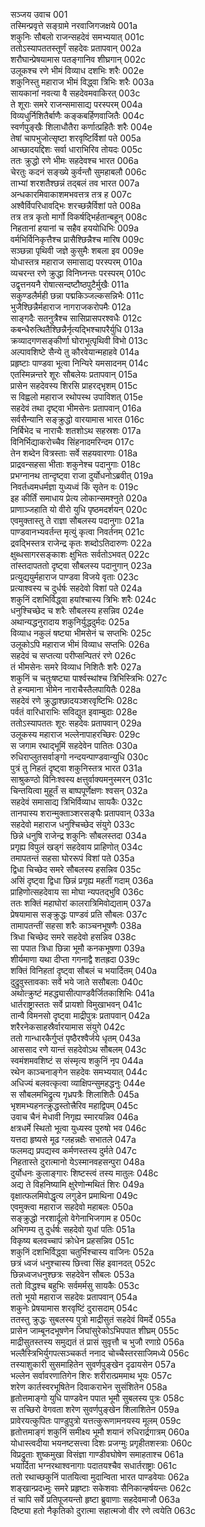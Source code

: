 सञ्जय उवाच	001  
तस्मिन्प्रवृत्ते सङ्ग्रामे नरवाजिगजक्षये	001a  
शकुनिः सौबलो राजन्सहदेवं समभ्ययात्	001c  
ततोऽस्यापततस्तूर्णं सहदेवः प्रतापवान्	002a  
शरौघान्प्रेषयामास पतङ्गानिव शीघ्रगान्	002c  
उलूकश्च रणे भीमं विव्याध दशभिः शरैः	002e  
शकुनिस्तु महाराज भीमं विद्ध्वा त्रिभिः शरैः	003a  
सायकानां नवत्या वै सहदेवमवाकिरत्	003c  
ते शूराः समरे राजन्समासाद्य परस्परम्	004a  
विव्यधुर्निशितैर्बाणैः कङ्कबर्हिणवाजितैः	004c  
स्वर्णपुङ्खैः शिलाधौतैरा कर्णात्प्रहितैः शरैः	004e  
तेषां चापभुजोत्सृष्टा शरवृष्टिर्विशां पते	005a  
आच्छादयद्दिशः सर्वा धाराभिरिव तोयदः	005c  
ततः क्रुद्धो रणे भीमः सहदेवश्च भारत	006a  
चेरतुः कदनं सङ्ख्ये कुर्वन्तौ सुमहाबलौ	006c  
ताभ्यां शरशतैश्छन्नं तद्बलं तव भारत	007a  
अन्धकारमिवाकाशमभवत्तत्र तत्र ह	007c  
अश्वैर्विपरिधावद्भिः शरच्छन्नैर्विशां पते	008a  
तत्र तत्र कृतो मार्गो विकर्षद्भिर्हतान्बहून्	008c  
निहतानां हयानां च सहैव हययोधिभिः	009a  
वर्मभिर्विनिकृत्तैश्च प्रासैश्छिन्नैश्च मारिष	009c  
सञ्छन्ना पृथिवी जज्ञे कुसुमैः शबला इव	009e  
योधास्तत्र महाराज समासाद्य परस्परम्	010a  
व्यचरन्त रणे क्रुद्धा विनिघ्नन्तः परस्परम्	010c  
उद्वृत्तनयनै रोषात्सन्दष्टौष्ठपुटैर्मुखैः	011a  
सकुण्डलैर्मही छन्ना पद्मकिञ्जल्कसन्निभैः	011c  
भुजैश्छिन्नैर्महाराज नागराजकरोपमैः	012a  
साङ्गदैः सतनुत्रैश्च सासिप्रासपरश्वधैः	012c  
कबन्धैरुत्थितैश्छिन्नैर्नृत्यद्भिश्चापरैर्युधि	013a  
क्रव्यादगणसङ्कीर्णा घोराभूत्पृथिवी विभो	013c  
अल्पावशिष्टे सैन्ये तु कौरवेयान्महाहवे	014a  
प्रहृष्टाः पाण्डवा भूत्वा निन्यिरे यमसादनम्	014c  
एतस्मिन्नन्तरे शूरः सौबलेयः प्रतापवान्	015a  
प्रासेन सहदेवस्य शिरसि प्राहरद्भृशम्	015c  
स विह्वलो महाराज रथोपस्थ उपाविशत्	015e  
सहदेवं तथा दृष्ट्वा भीमसेनः प्रतापवान्	016a  
सर्वसैन्यानि सङ्क्रुद्धो वारयामास भारत	016c  
निर्बिभेद च नाराचैः शतशोऽथ सहस्रशः	017a  
विनिर्भिद्याकरोच्चैव सिंहनादमरिन्दम	017c  
तेन शब्देन वित्रस्ताः सर्वे सहयवारणाः	018a  
प्राद्रवन्सहसा भीताः शकुनेश्च पदानुगाः	018c  
प्रभग्नानथ तान्दृष्ट्वा राजा दुर्योधनोऽब्रवीत्	019a  
निवर्तध्वमधर्मज्ञा युध्यध्वं किं सृतेन वः	019c  
इह कीर्तिं समाधाय प्रेत्य लोकान्समश्नुते	020a  
प्राणाञ्जहाति यो वीरो युधि पृष्ठमदर्शयन्	020c  
एवमुक्तास्तु ते राज्ञा सौबलस्य पदानुगाः	021a  
पाण्डवानभ्यवर्तन्त मृत्युं कृत्वा निवर्तनम्	021c  
द्रवद्भिस्तत्र राजेन्द्र कृतः शब्दोऽतिदारुणः	022a  
क्षुब्धसागरसङ्काशः क्षुभितः सर्वतोऽभवत्	022c  
तांस्तदापततो दृष्ट्वा सौबलस्य पदानुगान्	023a  
प्रत्युद्ययुर्महाराज पाण्डवा विजये वृताः	023c  
प्रत्याश्वस्य च दुर्धर्षः सहदेवो विशां पते	024a  
शकुनिं दशभिर्विद्ध्वा हयांश्चास्य त्रिभिः शरैः	024c  
धनुश्चिच्छेद च शरैः सौबलस्य हसन्निव	024e  
अथान्यद्धनुरादाय शकुनिर्युद्धदुर्मदः	025a  
विव्याध नकुलं षष्ट्या भीमसेनं च सप्तभिः	025c  
उलूकोऽपि महाराज भीमं विव्याध सप्तभिः	026a  
सहदेवं च सप्तत्या परीप्सन्पितरं रणे	026c  
तं भीमसेनः समरे विव्याध निशितैः शरैः	027a  
शकुनिं च चतुःषष्ट्या पार्श्वस्थांश्च त्रिभिस्त्रिभिः	027c  
ते हन्यमाना भीमेन नाराचैस्तैलपायितैः	028a  
सहदेवं रणे क्रुद्धाश्छादयञ्शरवृष्टिभिः	028c  
पर्वतं वारिधाराभिः सविद्युत इवाम्बुदाः	028e  
ततोऽस्यापततः शूरः सहदेवः प्रतापवान्	029a  
उलूकस्य महाराज भल्लेनापाहरच्छिरः	029c  
स जगाम रथाद्भूमिं सहदेवेन पातितः	030a  
रुधिराप्लुतसर्वाङ्गो नन्दयन्पाण्डवान्युधि	030c  
पुत्रं तु निहतं दृष्ट्वा शकुनिस्तत्र भारत	031a  
साश्रुकण्ठो विनिःश्वस्य क्षत्तुर्वाक्यमनुस्मरन्	031c  
चिन्तयित्वा मुहूर्तं स बाष्पपूर्णेक्षणः श्वसन्	032a  
सहदेवं समासाद्य त्रिभिर्विव्याध सायकैः	032c  
तानपास्य शरान्मुक्ताञ्शरसङ्घैः प्रतापवान्	033a  
सहदेवो महाराज धनुश्चिच्छेद संयुगे	033c  
छिन्ने धनुषि राजेन्द्र शकुनिः सौबलस्तदा	034a  
प्रगृह्य विपुलं खड्गं सहदेवाय प्राहिणोत्	034c  
तमापतन्तं सहसा घोररूपं विशां पते	035a  
द्विधा चिच्छेद समरे सौबलस्य हसन्निव	035c  
असिं दृष्ट्वा द्विधा छिन्नं प्रगृह्य महतीं गदाम्	036a  
प्राहिणोत्सहदेवाय सा मोघा न्यपतद्भुवि	036c  
ततः शक्तिं महाघोरां कालरात्रिमिवोद्यताम्	037a  
प्रेषयामास सङ्क्रुद्धः पाण्डवं प्रति सौबलः	037c  
तामापतन्तीं सहसा शरैः काञ्चनभूषणैः	038a  
त्रिधा चिच्छेद समरे सहदेवो हसन्निव	038c  
सा पपात त्रिधा छिन्ना भूमौ कनकभूषणा	039a  
शीर्यमाणा यथा दीप्ता गगनाद्वै शतह्रदा	039c  
शक्तिं विनिहतां दृष्ट्वा सौबलं च भयार्दितम्	040a  
दुद्रुवुस्तावकाः सर्वे भये जाते ससौबलाः	040c  
अथोत्क्रुष्टं महद्ध्यासीत्पाण्डवैर्जितकाशिभिः	041a  
धार्तराष्ट्रास्ततः सर्वे प्रायशो विमुखाभवन्	041c  
तान्वै विमनसो दृष्ट्वा माद्रीपुत्रः प्रतापवान्	042a  
शरैरनेकसाहस्रैर्वारयामास संयुगे	042c  
ततो गान्धारकैर्गुप्तं पृष्ठैरश्वैर्जये धृतम्	043a  
आससाद रणे यान्तं सहदेवोऽथ सौबलम्	043c  
स्वमंशमवशिष्टं स संस्मृत्य शकुनिं नृप	044a  
रथेन काञ्चनाङ्गेन सहदेवः समभ्ययात्	044c  
अधिज्यं बलवत्कृत्वा व्याक्षिपन्सुमहद्धनुः	044e  
स सौबलमभिद्रुत्य गृध्रपत्रैः शिलाशितैः	045a  
भृशमभ्यहनत्क्रुद्धस्तोत्त्रैरिव महाद्विपम्	045c  
उवाच चैनं मेधावी निगृह्य स्मारयन्निव	046a  
क्षत्रधर्मे स्थितो भूत्वा युध्यस्व पुरुषो भव	046c  
यत्तदा हृष्यसे मूढ ग्लहन्नक्षैः सभातले	047a  
फलमद्य प्रपद्यस्व कर्मणस्तस्य दुर्मते	047c  
निहतास्ते दुरात्मानो येऽस्मानवहसन्पुरा	048a  
दुर्योधनः कुलाङ्गारः शिष्टस्त्वं तस्य मातुलः	048c  
अद्य ते विहनिष्यामि क्षुरेणोन्मथितं शिरः	049a  
वृक्षात्फलमिवोद्धृत्य लगुडेन प्रमाथिना	049c  
एवमुक्त्वा महाराज सहदेवो महाबलः	050a  
सङ्क्रुद्धो नरशार्दूलो वेगेनाभिजगाम ह	050c  
अभिगम्य तु दुर्धर्षः सहदेवो युधां पतिः	051a  
विकृष्य बलवच्चापं क्रोधेन प्रहसन्निव	051c  
शकुनिं दशभिर्विद्ध्वा चतुर्भिश्चास्य वाजिनः	052a  
छत्रं ध्वजं धनुश्चास्य छित्त्वा सिंह इवानदत्	052c  
छिन्नध्वजधनुश्छत्रः सहदेवेन सौबलः	053a  
ततो विद्धश्च बहुभिः सर्वमर्मसु सायकैः	053c  
ततो भूयो महाराज सहदेवः प्रतापवान्	054a  
शकुनेः प्रेषयामास शरवृष्टिं दुरासदाम्	054c  
ततस्तु क्रुद्धः सुबलस्य पुत्रो माद्रीसुतं सहदेवं विमर्दे	055a  
प्रासेन जाम्बूनदभूषणेन जिघांसुरेकोऽभिपपात शीघ्रम्	055c  
माद्रीसुतस्तस्य समुद्यतं तं प्रासं सुवृत्तौ च भुजौ रणाग्रे	056a  
भल्लैस्त्रिभिर्युगपत्सञ्चकर्त ननाद चोच्चैस्तरसाजिमध्ये	056c  
तस्याशुकारी सुसमाहितेन सुवर्णपुङ्खेन दृढायसेन	057a  
भल्लेन सर्वावरणातिगेन शिरः शरीरात्प्रममाथ भूयः	057c  
शरेण कार्तस्वरभूषितेन दिवाकराभेन सुसंशितेन	058a  
हृतोत्तमाङ्गो युधि पाण्डवेन पपात भूमौ सुबलस्य पुत्रः	058c  
स तच्छिरो वेगवता शरेण सुवर्णपुङ्खेन शिलाशितेन	059a  
प्रावेरयत्कुपितः पाण्डुपुत्रो यत्तत्कुरूणामनयस्य मूलम्	059c  
हृतोत्तमाङ्गं शकुनिं समीक्ष्य भूमौ शयानं रुधिरार्द्रगात्रम्	060a  
योधास्त्वदीया भयनष्टसत्त्वा दिशः प्रजग्मुः प्रगृहीतशस्त्राः	060c  
विप्रद्रुताः शुष्कमुखा विसंज्ञा गाण्डीवघोषेण समाहताश्च	061a  
भयार्दिता भग्नरथाश्वनागाः पदातयश्चैव सधार्तराष्ट्राः	061c  
ततो रथाच्छकुनिं पातयित्वा मुदान्विता भारत पाण्डवेयाः	062a  
शङ्खान्प्रदध्मुः समरे प्रहृष्टाः सकेशवाः सैनिकान्हर्षयन्तः	062c  
तं चापि सर्वे प्रतिपूजयन्तो हृष्टा ब्रुवाणाः सहदेवमाजौ	063a  
दिष्ट्या हतो नैकृतिको दुरात्मा सहात्मजो वीर रणे त्वयेति	063c  
